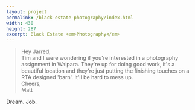 ```yaml
---
layout: project
permalink: /black-estate-photography/index.html
width: 430
height: 287
excerpt: Black Estate <em>Photography</em>
---
```


> Hey Jarred,  
> Tim and I were wondering if you're interested in a photography assignment in Waipara. They're up for doing good work, it's a beautiful location and they're just putting the finishing touches on a RTA designed 'barn'. It'll be hard to mess up.  
> Cheers,  
> Matt

Dream. Job.

<script type="application/json" class="data">
{
	"height": 287,
	"images": [{
		"src": "/assets/img/black-estate/IMG_8930.jpg",
		"width": 430,
		"height": 287,
		"orientation": "landscape",
		"feature": true
	},{
		"src": "/assets/img/black-estate/IMG_8824.jpg",
		"width": 280,
		"height": 420,
		"orientation": "portrait",
		"feature": false
	},{
		"src": "/assets/img/black-estate/IMG_8953.jpg",
		"width": 430,
		"height": 287,
		"orientation": "landscape",
		"feature": true
	},{
		"src": "/assets/img/black-estate/IMG_8979.jpg",
		"width": 430,
		"height": 287,
		"orientation": "landscape",
		"feature": true
	},{
		"src": "/assets/img/black-estate/IMG_8982.jpg",
		"width": 280,
		"height": 420,
		"orientation": "portrait",
		"feature": false
	},{
		"src": "/assets/img/black-estate/IMG_9155.jpg",
		"width": 430,
		"height": 287,
		"orientation": "landscape",
		"feature": true
	},{
		"src": "/assets/img/black-estate/IMG_9242.jpg",
		"width": 430,
		"height": 287,
		"orientation": "landscape",
		"feature": true
	},{
		"src": "/assets/img/black-estate/IMG_9385.jpg",
		"width": 430,
		"height": 287,
		"orientation": "landscape",
		"feature": true
	},{
		"src": "/assets/img/black-estate/IMG_9318.jpg",
		"width": 430,
		"height": 287,
		"orientation": "landscape",
		"feature": true
	},{
		"src": "/assets/img/black-estate/IMG_9533.jpg",
		"width": 430,
		"height": 287,
		"orientation": "landscape",
		"feature": true
	},{
		"src": "/assets/img/black-estate/IMG_9562.jpg",
		"width": 430,
		"height": 287,
		"orientation": "landscape",
		"feature": true
	},{
		"src": "/assets/img/black-estate/IMG_9742.jpg",
		"width": 280,
		"height": 420,
		"orientation": "portrait",
		"feature": false
	},{
		"src": "/assets/img/black-estate/IMG_9766.jpg",
		"width": 280,
		"height": 420,
		"orientation": "portrait",
		"feature": false
	}]
}
</script>
